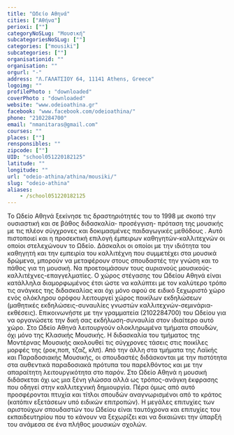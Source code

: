 ```yaml
---
title: "Ωδείο Αθηνά"
cities: ["Αθήνα"]
perioxi: [""]
categoryNoSLug: "Μουσική"
subcategoriesNoSLug: [""]
categories: ["mousiki"]
subcategories: [""]
organisationid: ""
organisation: ""
orgurl: "-"
address: "Λ.ΓΑΛΑΤΣΙΟΥ 64, 11141 Athens, Greece"
logoimg: ""
profilePhoto : "downloaded"
coverPhoto : "downloaded"
website: "www.odeioathina.gr"
facebook: "www.facebook.com/odeioathina/"
phone: "2102284700"
email: "nmanitaras@gmail.com"
courses: ""
places: [""]
rensponsibles: ""
zipcode: [""]
UID: "school051220182125"
latitude: ""
longitude: ""
url: "odeio-athina/athina/mousiki/"
slug: "odeio-athina"
aliases:
    - /school051220182125
---
```





Το Ωδείο Αθηνά ξεκίνησε τις δραστηριότητές του το 1998 με σκοπό την ουσιαστική και σε βάθος διδασκαλία- προσέγγιση- πρόταση της μουσικής με τις πλέον σύγχρονες και δοκιμασμένες παιδαγωγικές μεθόδους . Αυτό πιστοποιεί και η προσεκτική επιλογή έμπειρων καθηγητών-καλλιτεχνών οι οποίοι στελεχώνουν το Ωδείο. Δάσκαλοι οι οποίοι με την ιδιότητα του καθηγητή και την εμπειρία του καλλιτέχνη που συμμετέχει στα μουσικά δρώμενα, μπορούν να μεταφέρουν στους σπουδαστές την γνώση και το πάθος για τη μουσική. Να προετοιμάσουν τους αυριανούς μουσικούς-καλλιτέχνες-επαγγελματίες. Ο χώρος στέγασης του Ωδείου Αθηνά είναι κατάλληλα διαμορφωμένος έτσι ώστε να καλύπτει με τον καλύτερο τρόπο τις ανάγκες της διδασκαλίας και όχι μόνο αφού σε ειδικό ξεχωριστό χώρο ενός ολόκληρου ορόφου λειτουργεί χώρος ποικίλων εκδηλώσεων (μαθητικές εκδηλώσεις-συναυλίες γνωστών καλλιτεχνών-σεμινάρια- εκθέσεις). Επικοινωνήστε με την γραμματεία (2102284700) του Ωδείου για να οργανώσετε την δική σας εκδήλωση-συναυλία στον ιδιαίτερο αυτό χώρο. Στο Ωδείο Αθηνά λειτουργούν ολοκληρωμένα τμήματα σπουδών, όχι μόνο της Κλασικής Μουσικής. Η διδασκαλία του τμήματος της Μοντέρνας Μουσικής ακολουθεί τις σύγχρονες τάσεις στις ποικίλες μορφές της (ροκ,ποπ, τζαζ, κλπ). Από την άλλη στα τμήματα της Λαϊκής και Παραδοσιακής Μουσικής, οι σπουδαστές διδάσκονται με την πιστότητα στα αυθεντικά παραδοσιακά πρότυπα του παρελθόντος και με την απαραίτητη λειτουργικότητα στο παρόν. Στο Ωδείο Αθηνά η μουσική διδάσκεται όχι ως μια ξένη γλώσσα αλλά ως τρόπος-ανάγκη έκφρασης που οδηγεί στην καλλιτεχνική δημιουργία. Πέρα όμως από αυτό προσφέρονται πτυχία και τίτλοι σπουδών αναγνωρισμένοι από το κράτος (κατόπιν εξετάσεων υπό ειδικών επιτροπών). Η μεγάλες επιτυχίες των αριστούχων σπουδαστών του Ωδείου είναι ταυτόχρονα και επιτυχίες του εκπαιδευτηρίου που το κάνουν να ξεχωρίζει και να δικαιώνει την ύπαρξή του ανάμεσα σε ένα πλήθος μουσικών σχολών.